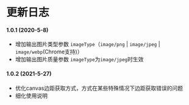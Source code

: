 # 更新日志

#### 1.0.1 (2020-5-8)

* 增加输出图片类型参数 ```imageType```（```image/png``` &#124; ```image/jpeg``` &#124; ```image/webp```(Chrome支持)）
* 增加输出图片质量参数 ```imageType```为```image/jpeg```时生效

#### 1.0.2 (2021-5-27)

* 优化canvas边距获取方式，方式在某些特殊情况下边距获取错误的问题
* 细化使用说明
